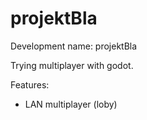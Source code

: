 # projektBla

Development name: projektBla

Trying multiplayer with godot.

Features:
- LAN multiplayer (loby)
